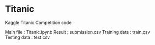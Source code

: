 # Titanic
Kaggle Titanic Competition code

Main file : Titanic.ipynb
Result : submission.csv
Training data : train.csv
Testing data : test.csv

